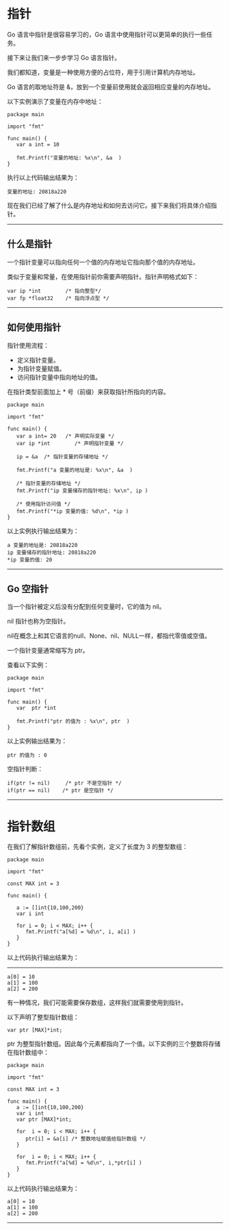 # 指针

Go 语言中指针是很容易学习的，Go 语言中使用指针可以更简单的执行一些任务。

接下来让我们来一步步学习 Go 语言指针。

我们都知道，变量是一种使用方便的占位符，用于引用计算机内存地址。

Go 语言的取地址符是 &，放到一个变量前使用就会返回相应变量的内存地址。

以下实例演示了变量在内存中地址：

```golang
package main

import "fmt"

func main() {
   var a int = 10   

   fmt.Printf("变量的地址: %x\n", &a  )
}
```

执行以上代码输出结果为：

```golang
变量的地址: 20818a220
```

现在我们已经了解了什么是内存地址和如何去访问它。接下来我们将具体介绍指针。

---

## 什么是指针

一个指针变量可以指向任何一个值的内存地址它指向那个值的内存地址。

类似于变量和常量，在使用指针前你需要声明指针。指针声明格式如下：

```golang
var ip *int        /* 指向整型*/
var fp *float32    /* 指向浮点型 */
```

---

## 如何使用指针

指针使用流程：

* 定义指针变量。
* 为指针变量赋值。
* 访问指针变量中指向地址的值。

在指针类型前面加上 \* 号（前缀）来获取指针所指向的内容。

```golang
package main

import "fmt"

func main() {
   var a int= 20   /* 声明实际变量 */
   var ip *int        /* 声明指针变量 */

   ip = &a  /* 指针变量的存储地址 */

   fmt.Printf("a 变量的地址是: %x\n", &a  )

   /* 指针变量的存储地址 */
   fmt.Printf("ip 变量储存的指针地址: %x\n", ip )

   /* 使用指针访问值 */
   fmt.Printf("*ip 变量的值: %d\n", *ip )
}
```

以上实例执行输出结果为：

```golang
a 变量的地址是: 20818a220
ip 变量储存的指针地址: 20818a220
*ip 变量的值: 20
```

---

## Go 空指针

当一个指针被定义后没有分配到任何变量时，它的值为 nil。

nil 指针也称为空指针。

nil在概念上和其它语言的null、None、nil、NULL一样，都指代零值或空值。

一个指针变量通常缩写为 ptr。

查看以下实例：

```golang
package main

import "fmt"

func main() {
   var  ptr *int

   fmt.Printf("ptr 的值为 : %x\n", ptr  )
}
```

以上实例输出结果为：

```golang
ptr 的值为 : 0
```

空指针判断：

```golang
if(ptr != nil)     /* ptr 不是空指针 */
if(ptr == nil)    /* ptr 是空指针 */
```

---

# 指针数组

在我们了解指针数组前，先看个实例，定义了长度为 3 的整型数组：

```golang
package main

import "fmt"

const MAX int = 3

func main() {

   a := []int{10,100,200}
   var i int

   for i = 0; i < MAX; i++ {
      fmt.Printf("a[%d] = %d\n", i, a[i] )
   }
}
```

以上代码执行输出结果为：

---

```golang
a[0] = 10
a[1] = 100
a[2] = 200
```

有一种情况，我们可能需要保存数组，这样我们就需要使用到指针。

以下声明了整型指针数组：

```golang
var ptr [MAX]*int;
```

ptr 为整型指针数组。因此每个元素都指向了一个值。以下实例的三个整数将存储在指针数组中：

```golang
package main

import "fmt"

const MAX int = 3

func main() {
   a := []int{10,100,200}
   var i int
   var ptr [MAX]*int;

   for  i = 0; i < MAX; i++ {
      ptr[i] = &a[i] /* 整数地址赋值给指针数组 */
   }

   for  i = 0; i < MAX; i++ {
      fmt.Printf("a[%d] = %d\n", i,*ptr[i] )
   }
}
```

以上代码执行输出结果为：

```golang
a[0] = 10
a[1] = 100
a[2] = 200
```

---

